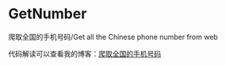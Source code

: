 # GetNumber
爬取全国的手机号码/Get all the Chinese phone number from web

代码解读可以查看我的博客：[爬取全国的手机号码](https://www.itnote.tech/2019/11/01/%E7%88%AC%E5%8F%96%E4%B8%8A%E6%B5%B7%E5%B8%82%E7%9A%84%E6%89%80%E6%9C%89%E7%94%B5%E8%AF%9D%E5%8F%B7%E7%A0%81/)
